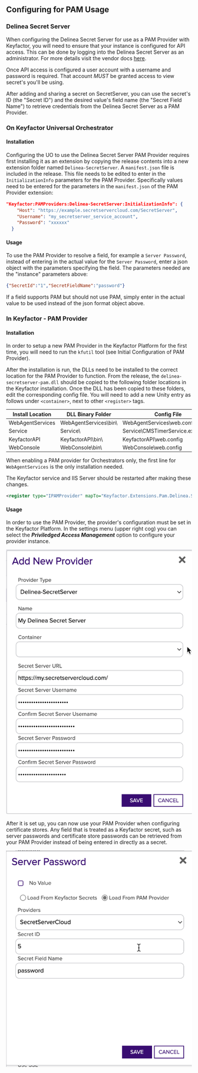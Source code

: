 ## Configuring for PAM Usage
### Delinea Secret Server
When configuring the Delinea Secret Server for use as a PAM Provider with Keyfactor, you will need to ensure that your
instance is configured for API access. This can be done by logging into the Delinea Secret Server as an administrator.
For more details visit the vendor docs [here](https://docs.delinea.com/secrets/current/api-scripting/sdk-cli/index.md#setup_procedure).

Once API access is configured a user account with a username and password is required. That account *MUST* be granted access
to view secret's you'll be using.

After adding and sharing a secret on SecretServer, you can use the secret's ID (the "Secret ID") and the desired value's
field name (the "Secret Field Name") to retrieve credentials from the Delinea Secret Server as a PAM Provider.

### On Keyfactor Universal Orchestrator
#### Installation
Configuring the UO to use the Delinea Secret Server PAM Provider requires first installing it as an extension by copying the
release contents into a new extension folder named `Delinea-SecretServer`. A `manifest.json` file is included in the release.
This file needs to be edited to enter in the `InitializationInfo` parameters for the PAM Provider. Specifically values need
to be entered for the parameters in the `manifest.json` of the PAM Provider extension:
```json
"Keyfactor:PAMProviders:Delinea-SecretServer:InitializationInfo": {
    "Host": "https://example.secretservercloud.com/SecretServer",
    "Username": "my_secretserver_service_account",
    "Password": "xxxxxx"
  }
```

#### Usage
To use the PAM Provider to resolve a field, for example a `Server Password`, instead of entering in the actual value for
the `Server Password`, enter a json object with the parameters specifying the field. The parameters needed are the
"instance" parameters above:
```json
{"SecretId":"1","SecretFieldName":"password"}
```
If a field supports PAM but should not use PAM, simply enter in the actual value to be used instead of the json format
object above.

### In Keyfactor - PAM Provider
#### Installation
In order to setup a new PAM Provider in the Keyfactor Platform for the first time, you will need to run the `kfutil`
tool (see Initial Configuration of PAM Provider).

After the installation is run, the DLLs need to be installed to the correct location for the PAM Provider to function.
From the release, the `delinea-secretserver-pam.dll` should be copied to the following folder locations in the Keyfactor
installation. Once the DLL has been copied to these folders, edit the corresponding config file. You will need to add a
new Unity entry as follows under `<container>`, next to other `<register>` tags.

| Install Location | DLL Binary Folder     | Config File                         |
|------------------|-----------------------|-------------------------------------|
| WebAgentServices | WebAgentServices\bin\ | WebAgentServices\web.config         |
| Service          | Service\              | Service\CMSTimerService.exe.config  |
| KeyfactorAPI     | KeyfactorAPI\bin\     | KeyfactorAPI\web.config             |
| WebConsole       | WebConsole\bin\       | WebConsole\web.config               |

When enabling a PAM provider for Orchestrators only, the first line for `WebAgentServices` is the only installation needed.

The Keyfactor service and IIS Server should be restarted after making these changes.

```xml
<register type="IPAMProvider" mapTo="Keyfactor.Extensions.Pam.Delinea.SecretServerPam, delinea-secretserver-pam" name="Delinea-SecretServer" />
```

#### Usage
In order to use the PAM Provider, the provider's configuration must be set in the Keyfactor Platform. In the settings
menu (upper right cog) you can select the ___Priviledged Access Management___ option to configure your provider instance.

![](images/setting.png)

After it is set up, you can now use your PAM Provider when configuring certificate stores. Any field that is treated as
a Keyfactor secret, such as server passwords and certificate store passwords can be retrieved from your PAM Provider
instead of being entered in directly as a secret.

![](images/password.png)